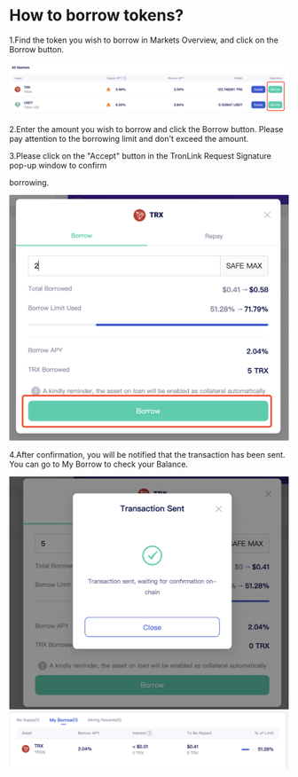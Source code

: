 # How to borrow tokens?

1.Find the token you wish to borrow in Markets Overview, and click on the Borrow button.

&#x20;![](<../../../.gitbook/assets/图片 (1) (1).png>)

2.Enter the amount you wish to borrow and click the Borrow button. Please pay attention to the borrowing limit and don't exceed the amount.

&#x20;

&#x20;

3.Please click on the "Accept" button in the TronLink Request Signature pop-up window to confirm

borrowing.

&#x20;![](<../../../.gitbook/assets/图片 (2) (1).png>)

4.After confirmation, you will be notified that the transaction has been sent. You can go to My Borrow to check your Balance.

![](<../../../.gitbook/assets/图片 (4) (1).png>)![](<../../../.gitbook/assets/图片 (4).png>)
